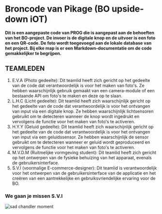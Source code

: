
# Broncode van Pikage (BO upside-down iOT)

**Dit is een aangepaste code van PROG die is aangepast aan de behoeften van het BO-project. De invoer is de digitale knop en de uitvoer is een foto en een QR-code. De foto wordt toegevoegd aan de lokale database van het project. Bij elke map is er een Markdown-documentatie om de code gemakkelijker te begrijpen.**

## TEAMLEDEN

 1. E.V.A (Photo gedeelte): Dit teamlid heeft zich gericht op het gedeelte van de code dat verantwoordelijk is voor het maken van foto's. Ze hebben waarschijnlijk gebruik gemaakt van een camera-module of een bestaande API om foto's te maken en deze op te slaan.
 2. L.H.C (Licht gedeelte): Dit teamlid heeft zich waarschijnlijk gericht op het gedeelte van de code dat verantwoordelijk is voor het ontvangen van input via een digitale knop. Ze hebben waarschijnlijk lichtsensoren gebruikt om te detecteren wanneer de knop wordt ingedrukt en vervolgens de functie voor het maken van foto's te activeren.
 3. H.Y.Y (Geluid gedeelte): Dit teamlid heeft zich waarschijnlijk gericht op het gedeelte van de code dat verantwoordelijk is voor het ontvangen van input via een geluidssensor. Ze hebben waarschijnlijk de sensor gebruikt om te detecteren wanneer er geluid wordt geproduceerd en vervolgens de functie voor het maken van foto's te activeren.
 4. M.V.D.M (Ruitmelijke vormgeving student): Dit teamlid heeft zich gericht op het ontwerpen van de fysieke behuizing van het apparaat, evenals de gebruikersinterface.
 5. S.V.I (voormalige E-commerce-designer): Dit teamlid is verantwoordelijk voor het ontwerpen van de gebruikersinterface van de applicatie en het creëren van een aantrekkelijke en gebruiksvriendelijke ervaring voor de BO. 


### We gaan je missen S.V.I
![sad chandler moment](https://media1.tenor.com/m/YFAjBULYJ0wAAAAd/sad-lonely.gif)

